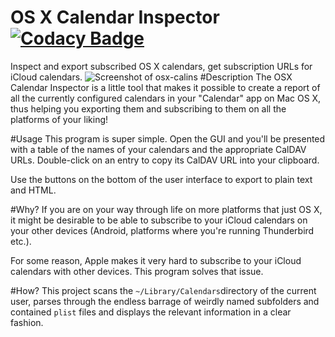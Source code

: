 # OS X Calendar Inspector [![Codacy Badge](https://api.codacy.com/project/badge/Grade/b6de763c4d3544938c5d7e6713b79b6d)](https://www.codacy.com/app/sebastian-aigner/osx-calins?utm_source=github.com&amp;utm_medium=referral&amp;utm_content=SebastianAigner/osx-calins&amp;utm_campaign=Badge_Grade)


Inspect and export subscribed OS X calendars, get subscription URLs for iCloud calendars.
![Screenshot of osx-calins](https://cloud.githubusercontent.com/assets/2178959/15265237/b165e596-197f-11e6-96e4-442057a4c4bd.png)
#Description
The OSX Calendar Inspector is a little tool that makes it possible to create a report of all the currently configured calendars in your "Calendar" app on Mac OS X, thus helping you exporting them and subscribing to them on all the platforms of your liking!

#Usage
This program is super simple. Open the GUI and you'll be presented with a table of the names of your calendars and the appropriate CalDAV URLs. Double-click on an entry to copy its CalDAV URL into your clipboard.

Use the buttons on the bottom of the user interface to export to plain text and HTML.

#Why?
If you are on your way through life on more platforms that just OS X, it might be desirable to be able to subscribe to your iCloud calendars on your other devices (Android, platforms where you're running Thunderbird etc.).

For some reason, Apple makes it very hard to subscribe to your iCloud calendars with other devices. This program solves that issue.

#How?
This project scans the `~/Library/Calendars`directory of the current user, parses through the endless barrage of weirdly named subfolders and contained `plist` files and displays the relevant information in a clear fashion.
